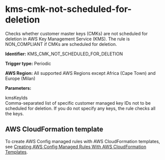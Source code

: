 # kms\-cmk\-not\-scheduled\-for\-deletion<a name="kms-cmk-not-scheduled-for-deletion"></a>

Checks whether customer master keys \(CMKs\) are not scheduled for deletion in AWS Key Management Service \(KMS\)\. The rule is NON\_COMPLIANT if CMKs are scheduled for deletion\. 

**Identifier:** KMS\_CMK\_NOT\_SCHEDULED\_FOR\_DELETION

**Trigger type:** Periodic

**AWS Region:** All supported AWS Regions except Africa \(Cape Town\) and Europe \(Milan\)

**Parameters:**

 kmsKeyIds  
Comma\-separated list of specific customer managed key IDs not to be scheduled for deletion\. If you do not specify any keys, the rule checks all the keys\.

## AWS CloudFormation template<a name="w24aac11c29c17d235c15"></a>

To create AWS Config managed rules with AWS CloudFormation templates, see [Creating AWS Config Managed Rules With AWS CloudFormation Templates](aws-config-managed-rules-cloudformation-templates.md)\.